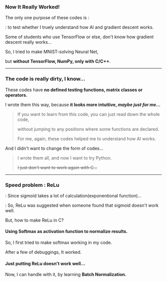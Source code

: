 ### Now It Really Worked!

The only one purpose of these codes is :

: to test whether I truely understand how AI and gradient descent works.

Some of students who use TensorFlow or else, don't know how gradient descent really works...

So, I tried to make MNIST-solving Neural Net,

but **without TensorFlow, NumPy, only with C/C++**.

---

### The code is really dirty, I know...

These codes have **no defined testing functions, matrix classes or operators.**

I wrote them this way, because **it looks more intuitive, *maybe just for me...***

> If you want to learn from this code, you can just read down the whole code,
>
> without jumping to any positions where some functions are declared.
>
> For me, again, these codes helped me to understand how AI works.

And I didn't want to change the form of codes...

> I wrote them all, and now I want to try Python.
>
> ~~I just don't want to work again with C...~~

---

### Speed problem : ReLu

: Since sigmoid takes a lot of calculation(exponentional function)...

: So, ReLu was suggested when someone found that sigmoid doesn't work well.

But, how to make ReLu in C?

#### Using Softmax as activation function to normalize results.

So, I first tried to make softmax working in my code.

After a few of debuggings, It worked.

#### Just putting ReLu doesn't work well...

Now, I can handle with it, by learning **Batch Normalization.**
